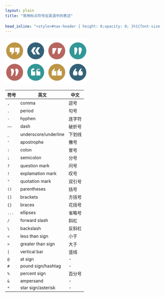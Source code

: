 ```yaml
---
layout: plain
title: "常用标点符号在英语中的表述"

head_inline: "<style>#nav-header { height: 0;opacity: 0; }h1{font-size:22px;padding:16px 0}h4{font-size:20px;border-left:4px solid #41d9b5;padding:0 8px;line-height:28px}blockquote{background:#f0f8ff}body{overflow-x:hidden}img{max-width:320rem}main{padding-bottom: 20px;}tr{border-bottom:1px solid #e8e6e6;}td{padding: 6px 0;}</style>"
---
```


![数学表达式](/blog/imgs/punctuation_basic.png)

|  符号   | 英文  |  中文  |
|  ----  | ----  |  ---- |
| `,`  | comma  | 逗号 |
| `.`  | period | 句号 |
| `-`  | hyphen | 连字符 |
| `——` | dash   | 破折号 |
| `_`  | underscore/underline | 下划线 |
| `'`  | apostrophe | 撇号 |
| `:`  | colon     | 冒号 |
| `;`  | semicolon | 分号 |
| `?`  | question mark    | 问号 |
| `!`  | explamation mark | 叹号 |
| `"`  | quotation mark   | 双引号|
| `()` | parentheses | 括号 |
| `[]` | brackets | 方括号 |
| `{}` | braces   | 花括号 |
| `...`| ellipses | 省略号 |
| `/` | forward slash | 斜杠 |
| `\` | backslash | 反斜杠 |
| `<` | less than sign | 小于 |
| `>` | greater than sign | 大于 |
| `\|` | vertical bar | 竖线 |
| `@` | at sign | - |
| `#` | pound sign/hashtag | - |
| `%` | percent sign | 百分号 |
| `&` | ampersand | - |
| `*` | star sign/asterisk | - |




